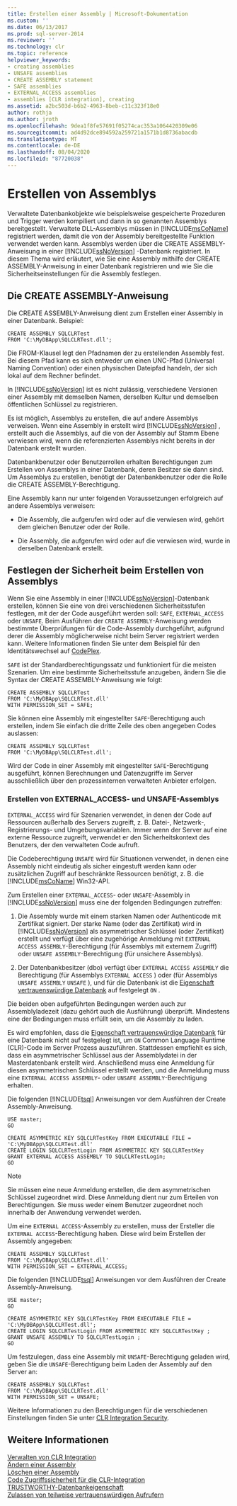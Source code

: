 ```yaml
---
title: Erstellen einer Assembly | Microsoft-Dokumentation
ms.custom: ''
ms.date: 06/13/2017
ms.prod: sql-server-2014
ms.reviewer: ''
ms.technology: clr
ms.topic: reference
helpviewer_keywords:
- creating assemblies
- UNSAFE assemblies
- CREATE ASSEMBLY statement
- SAFE assemblies
- EXTERNAL_ACCESS assemblies
- assemblies [CLR integration], creating
ms.assetid: a2bc503d-b6b2-4963-8beb-c11c323f18e0
author: rothja
ms.author: jroth
ms.openlocfilehash: 9dea1f8fe57691f05274cac353a1064420309e06
ms.sourcegitcommit: ad4d92dce894592a259721a1571b1d8736abacdb
ms.translationtype: MT
ms.contentlocale: de-DE
ms.lasthandoff: 08/04/2020
ms.locfileid: "87720038"
---
```

# <a name="creating-an-assembly"></a>Erstellen von Assemblys
  Verwaltete Datenbankobjekte wie beispielsweise gespeicherte Prozeduren und Trigger werden kompiliert und dann in so genannten Assemblys bereitgestellt. Verwaltete DLL-Assemblys müssen in [!INCLUDE[msCoName](../../../includes/ssnoversion-md.md)] registriert werden, damit die von der Assembly bereitgestellte Funktion verwendet werden kann. Assemblys werden über die CREATE ASSEMBLY-Anweisung in einer [!INCLUDE[ssNoVersion](../../../includes/ssnoversion-md.md)] -Datenbank registriert. In diesem Thema wird erläutert, wie Sie eine Assembly mithilfe der CREATE ASSEMBLY-Anweisung in einer Datenbank registrieren und wie Sie die Sicherheitseinstellungen für die Assembly festlegen.  
  
## <a name="the-create-assembly-statement"></a>Die CREATE ASSEMBLY-Anweisung  
 Die CREATE ASSEMBLY-Anweisung dient zum Erstellen einer Assembly in einer Datenbank. Beispiel:  
  
```  
CREATE ASSEMBLY SQLCLRTest  
FROM 'C:\MyDBApp\SQLCLRTest.dll';  
```  
  
 Die FROM-Klausel legt den Pfadnamen der zu erstellenden Assembly fest. Bei diesem Pfad kann es sich entweder um einen UNC-Pfad (Universal Naming Convention) oder einen physischen Dateipfad handeln, der sich lokal auf dem Rechner befindet.  
  
 In [!INCLUDE[ssNoVersion](../../../includes/ssnoversion-md.md)] ist es nicht zulässig, verschiedene Versionen einer Assembly mit demselben Namen, derselben Kultur und demselben öffentlichen Schlüssel zu registrieren.  
  
 Es ist möglich, Assemblys zu erstellen, die auf andere Assemblys verweisen. Wenn eine Assembly in erstellt wird [!INCLUDE[ssNoVersion](../../../includes/ssnoversion-md.md)] , erstellt auch die Assemblys, auf die von der Assembly auf Stamm Ebene verwiesen wird, wenn die referenzierten Assemblys nicht bereits in der Datenbank erstellt wurden.  
  
 Datenbankbenutzer oder Benutzerrollen erhalten Berechtigungen zum Erstellen von Assemblys in einer Datenbank, deren Besitzer sie dann sind. Um Assemblys zu erstellen, benötigt der Datenbankbenutzer oder die Rolle die CREATE ASSEMBLY-Berechtigung.  
  
 Eine Assembly kann nur unter folgenden Voraussetzungen erfolgreich auf andere Assemblys verweisen:  
  
-   Die Assembly, die aufgerufen wird oder auf die verwiesen wird, gehört dem gleichen Benutzer oder der Rolle.  
  
-   Die Assembly, die aufgerufen wird oder auf die verwiesen wird, wurde in derselben Datenbank erstellt.  
  
## <a name="specifying-security-when-creating-assemblies"></a>Festlegen der Sicherheit beim Erstellen von Assemblys  
 Wenn Sie eine Assembly in einer [!INCLUDE[ssNoVersion](../../../includes/ssnoversion-md.md)]-Datenbank erstellen, können Sie eine von drei verschiedenen Sicherheitsstufen festlegen, mit der der Code ausgeführt werden soll: `SAFE`, `EXTERNAL_ACCESS` oder `UNSAFE`. Beim Ausführen der `CREATE ASSEMBLY`-Anweisung werden bestimmte Überprüfungen für die Code-Assembly durchgeführt, aufgrund derer die Assembly möglicherweise nicht beim Server registriert werden kann. Weitere Informationen finden Sie unter dem Beispiel für den Identitätswechsel auf [CodePlex](https://msftengprodsamples.codeplex.com/).  
  
 `SAFE` ist der Standardberechtigungssatz und funktioniert für die meisten Szenarien. Um eine bestimmte Sicherheitsstufe anzugeben, ändern Sie die Syntax der CREATE ASSEMBLY-Anweisung wie folgt:  
  
```  
CREATE ASSEMBLY SQLCLRTest  
FROM 'C:\MyDBApp\SQLCLRTest.dll'  
WITH PERMISSION_SET = SAFE;  
```  
  
 Sie können eine Assembly mit eingestellter `SAFE`-Berechtigung auch erstellen, indem Sie einfach die dritte Zeile des oben angegeben Codes auslassen:  
  
```  
CREATE ASSEMBLY SQLCLRTest  
FROM 'C:\MyDBApp\SQLCLRTest.dll';  
```  
  
 Wird der Code in einer Assembly mit eingestellter `SAFE`-Berechtigung ausgeführt, können Berechnungen und Datenzugriffe im Server ausschließlich über den prozessinternen verwalteten Anbieter erfolgen.  
  
### <a name="creating-external_access-and-unsafe-assemblies"></a>Erstellen von EXTERNAL_ACCESS- und UNSAFE-Assemblys  
 `EXTERNAL_ACCESS` wird für Szenarien verwendet, in denen der Code auf Ressourcen außerhalb des Servers zugreift, z. B. Datei-, Netzwerk-, Registrierungs- und Umgebungsvariablen. Immer wenn der Server auf eine externe Ressource zugreift, verwendet er den Sicherheitskontext des Benutzers, der den verwalteten Code aufruft.  
  
 Die Codeberechtigung `UNSAFE` wird für Situationen verwendet, in denen eine Assembly nicht eindeutig als sicher eingestuft werden kann oder zusätzlichen Zugriff auf beschränkte Ressourcen benötigt, z. B. die [!INCLUDE[msCoName](../../../includes/msconame-md.md)] Win32-API.  
  
 Zum Erstellen einer `EXTERNAL_ACCESS`- oder `UNSAFE`-Assembly in [!INCLUDE[ssNoVersion](../../../includes/ssnoversion-md.md)] muss eine der folgenden Bedingungen zutreffen:  
  
1.  Die Assembly wurde mit einem starken Namen oder Authenticode mit Zertifikat signiert. Der starke Name (oder das Zertifikat) wird in [!INCLUDE[ssNoVersion](../../../includes/ssnoversion-md.md)] als asymmetrischer Schlüssel (oder Zertifikat) erstellt und verfügt über eine zugehörige Anmeldung mit `EXTERNAL ACCESS ASSEMBLY`-Berechtigung (für Assemblys mit externem Zugriff) oder `UNSAFE ASSEMBLY`-Berechtigung (für unsichere Assemblys).  
  
2.  Der Datenbankbesitzer (dbo) verfügt über `EXTERNAL ACCESS ASSEMBLY` die Berechtigung (für Assemblys `EXTERNAL ACCESS` ) oder (für Assemblys `UNSAFE ASSEMBLY` `UNSAFE` ), und für die Datenbank ist die [Eigenschaft vertrauenswürdige Datenbank](../../security/trustworthy-database-property.md) auf festgelegt `ON` .  
  
 Die beiden oben aufgeführten Bedingungen werden auch zur Assemblyladezeit (dazu gehört auch die Ausführung) überprüft. Mindestens eine der Bedingungen muss erfüllt sein, um die Assembly zu laden.  
  
 Es wird empfohlen, dass die [Eigenschaft vertrauenswürdige Datenbank](../../security/trustworthy-database-property.md) für eine Datenbank nicht auf festgelegt ist, um `ON` Common Language Runtime (CLR)-Code im Server Prozess auszuführen. Stattdessen empfiehlt es sich, dass ein asymmetrischer Schlüssel aus der Assemblydatei in der Masterdatenbank erstellt wird. Anschließend muss eine Anmeldung für diesen asymmetrischen Schlüssel erstellt werden, und die Anmeldung muss eine `EXTERNAL ACCESS ASSEMBLY`- oder `UNSAFE ASSEMBLY`-Berechtigung erhalten.  
  
 Die folgenden [!INCLUDE[tsql](../../../includes/tsql-md.md)] Anweisungen vor dem Ausführen der Create Assembly-Anweisung.  
  
```  
USE master;   
GO    
  
CREATE ASYMMETRIC KEY SQLCLRTestKey FROM EXECUTABLE FILE = 'C:\MyDBApp\SQLCLRTest.dll'     
CREATE LOGIN SQLCLRTestLogin FROM ASYMMETRIC KEY SQLCLRTestKey     
GRANT EXTERNAL ACCESS ASSEMBLY TO SQLCLRTestLogin;   
GO   
```  
  
> [!NOTE]  
>  Sie müssen eine neue Anmeldung erstellen, die dem asymmetrischen Schlüssel zugeordnet wird. Diese Anmeldung dient nur zum Erteilen von Berechtigungen. Sie muss weder einem Benutzer zugeordnet noch innerhalb der Anwendung verwendet werden.  
  
 Um eine `EXTERNAL ACCESS`-Assembly zu erstellen, muss der Ersteller die `EXTERNAL ACCESS`-Berechtigung haben. Diese wird beim Erstellen der Assembly angegeben:  
  
```  
CREATE ASSEMBLY SQLCLRTest  
FROM 'C:\MyDBApp\SQLCLRTest.dll'  
WITH PERMISSION_SET = EXTERNAL_ACCESS;  
```  
  
 Die folgenden [!INCLUDE[tsql](../../../includes/tsql-md.md)] Anweisungen vor dem Ausführen der Create Assembly-Anweisung.  
  
```  
USE master;   
GO    
  
CREATE ASYMMETRIC KEY SQLCLRTestKey FROM EXECUTABLE FILE = 'C:\MyDBApp\SQLCLRTest.dll';     
CREATE LOGIN SQLCLRTestLogin FROM ASYMMETRIC KEY SQLCLRTestKey ;    
GRANT UNSAFE ASSEMBLY TO SQLCLRTestLogin ;  
GO  
```  
  
 Um festzulegen, dass eine Assembly mit `UNSAFE`-Berechtigung geladen wird, geben Sie die `UNSAFE`-Berechtigung beim Laden der Assembly auf den Server an:  
  
```  
CREATE ASSEMBLY SQLCLRTest  
FROM 'C:\MyDBApp\SQLCLRTest.dll'  
WITH PERMISSION_SET = UNSAFE;  
```  
  
 Weitere Informationen zu den Berechtigungen für die verschiedenen Einstellungen finden Sie unter [CLR Integration Security](../security/clr-integration-security.md).  
  
## <a name="see-also"></a>Weitere Informationen  
 [Verwalten von CLR Integration](managing-clr-integration-assemblies.md)   
 [Ändern einer Assembly](altering-an-assembly.md)   
 [Löschen einer Assembly](dropping-an-assembly.md)   
 [Code Zugriffssicherheit für die CLR-Integration](../security/clr-integration-code-access-security.md)   
 [TRUSTWORTHY-Datenbankeigenschaft](../../security/trustworthy-database-property.md)   
 [Zulassen von teilweise vertrauenswürdigen Aufrufern](../../../database-engine/dev-guide/allowing-partially-trusted-callers.md)  
  
